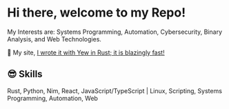 # Hi there, welcome to my Repo!

My Interests are: Systems Programming, Automation, Cybersecurity, Binary Analysis, and Web Technologies.

<p>🚀 My site, <a href="https://v0idmatr1x.com/"> I wrote it with Yew in Rust; it is blazingly fast!</a></p>

##
## 😎 Skills
<p>
   Rust, Python, Nim, React, JavaScript/TypeScript | Linux, Scripting, Systems Programming, Automation, Web
</p>
